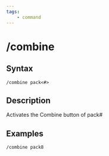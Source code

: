 ```yaml
---
tags:
    - command
---
```

# /combine

## Syntax
<!--cmd-syntax-start-->
```eqcommand
/combine pack<#>
```
<!--cmd-syntax-end-->

## Description
<!--cmd-desc-start-->
Activates the Combine button of pack\#
<!--cmd-desc-end-->
## Examples

```text
/combine pack8
```

